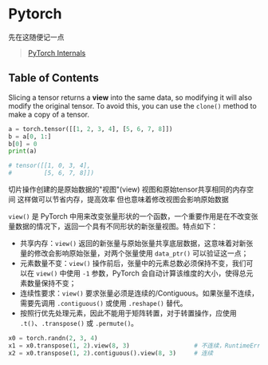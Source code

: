 # Pytorch

先在这随便记一点

> [PyTorch Internals](http://blog.ezyang.com/2019/05/pytorch-internals/)

## Table of Contents

Slicing a tensor returns a **view** into the same data, so modifying it will also modify the original tensor. To avoid this, you can use the `clone()` method to make a copy of a tensor.

```python
a = torch.tensor([[1, 2, 3, 4], [5, 6, 7, 8]])
b = a[0, 1:]
b[0] = 0
print(a)

# tensor([[1, 0, 3, 4],
#         [5, 6, 7, 8]])
```

切片操作创建的是原始数据的"视图"(view)
视图和原始tensor共享相同的内存空间
这样做可以节省内存，提高效率
但也意味着修改视图会影响原始数据

`view()` 是 PyTorch 中用来改变张量形状的一个函数，一个重要作用是在不改变张量数据的情况下，返回一个具有不同形状的新张量视图。特点如下：

- 共享内存：`view()` 返回的新张量与原始张量共享底层数据，这意味着对新张量的修改会影响原始张量，对两个张量使用 `data_ptr()` 可以验证这一点；
- 元素数量不变：`view()` 操作前后，张量中的元素总数必须保持不变，我们可以在 `view()` 中使用 `-1` 参数，PyTorch 会自动计算该维度的大小，使得总元素数量保持不变；
- 连续性要求：`view()` 要求张量必须是连续的/Contiguous。如果张量不连续，需要先调用 `.contiguous()` 或使用 `.reshape()` 替代。
- 按照行优先处理元素，因此不能用于矩阵转置，对于转置操作，应使用 `.t()`、`.transpose()` 或 `.permute()`。

```python
x0 = torch.randn(2, 3, 4)
x1 = x0.transpose(1, 2).view(8, 3)                  # 不连续，RuntimeError
x2 = x0.transpose(1, 2).contiguous().view(8, 3)     # 连续
```


<!-- 

## 基本概念

`view()` 是 PyTorch 中用于改变张量形状的一个重要函数。它的主要作用是在不改变张量数据的情况下，返回一个具有不同形状的新张量视图。

## 主要特点

1. **共享内存**：`view()` 返回的新张量与原始张量共享底层数据。这意味着对新张量的修改会影响原始张量，反之亦然。

2. **元素数量不变**：`view()` 操作前后，张量中的元素总数必须保持不变。

3. **使用 -1 参数**：可以在 `view()` 中使用单个 `-1` 参数，PyTorch 会自动计算该维度的大小，使得总元素数量保持不变。

4. **连续性要求**：`view()` 要求张量必须是连续的（contiguous）。如果张量不连续，需要先调用 `.contiguous()` 或使用 `.reshape()` 替代。

## 常见用法

### 1. 展平张量（Flattening）

```python
x = torch.tensor([[1, 2, 3], [4, 5, 6]])  # 形状为 (2, 3)
x_flat = x.view(-1)  # 形状为 (6,)
```

### 2. 添加或移除维度

```python
# 将一维向量转为行向量（添加维度）
x = torch.tensor([1, 2, 3, 4])  # 形状为 (4,)
x_row = x.view(1, -1)  # 形状为 (1, 4)

# 将一维向量转为列向量
x_col = x.view(-1, 1)  # 形状为 (4, 1)
```

### 3. 改变多维张量的形状

```python
x = torch.arange(24)  # 形状为 (24,)
x_reshaped = x.view(2, 3, 4)  # 形状为 (2, 3, 4)
```

## 使用限制

1. **不能用于转置**：`view()` 函数按行优先顺序（row-major order）处理元素，因此不能用于矩阵转置。对于转置操作，应使用 `.t()`、`.transpose()` 或 `.permute()`。

2. **不能用于非连续张量**：某些操作（如转置）会使张量变为非连续状态，此时直接使用 `view()` 会失败。解决方法：
   - 使用 `.contiguous().view()`
   - 使用 `.reshape()`（内部会自动处理连续性问题）

## view() 与 reshape() 的区别

- `view()` 要求张量必须是连续的，否则会报错
- `reshape()` 更灵活，可以处理非连续张量，内部会在需要时自动调用 `.contiguous()`
- 两者在处理连续张量时行为相同

## 实际应用示例

```python
# 创建一个形状为 (2, 3, 4) 的张量
x = torch.tensor([
    [[1, 2, 3, 4], [5, 6, 7, 8], [9, 10, 11, 12]],
    [[13, 14, 15, 16], [17, 18, 19, 20], [21, 22, 23, 24]]
])

# 使用 view() 改变形状
x_reshaped = x.view(4, 6)

# 使用 -1 参数自动计算维度
x_auto = x.view(-1, 6)  # 等同于 x.view(4, 6)

# 共享内存示例
x_flat = x.view(-1)
x_flat[0] = 100  # 这会同时修改 x[0,0,0]
```

## 注意事项

1. 在处理复杂的形状变换时，特别是涉及轴交换的操作后，最好使用 `.reshape()` 而不是 `.view()`。

2. 如果需要创建一个独立的张量副本（不共享内存），应使用 `.clone()` 方法。

3. 在深度学习中，`view()` 常用于网络架构中的形状调整，如将卷积层的输出展平后传入全连接层。

希望这个解释对您有所帮助！如果您有任何其他问题，请随时提问。
 -->
